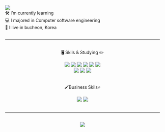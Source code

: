 
<img src="https://user-images.githubusercontent.com/89007102/200245597-da4f0c87-2221-4801-a6a9-ad64afe8332c.jpeg">

<div>🛠 I’m currently learning</div>
<div>💻 I majored in Computer software engineering</div>
<div>🏡 I live in bucheon, Korea </div>
<br><hr><br>
<div align=center>🖥 Skils & Studying ✏️</div><br>
<div align=center>
  <img src="https://img.shields.io/badge/HTML5-E34F26?style=flat&logo=HTML5&logoColor=white">
  <img src="https://img.shields.io/badge/CSS3-1572B6?style=flat&logo=CSS3&logoColor=white">
  <img src="https://img.shields.io/badge/styled components-DB7093?style=flat&logo=styled-components&logoColor=white">
  <img src="https://img.shields.io/badge/JavaScript-F7DF1E?style=flat&logo=JavaScript&logoColor=white">
  <img src="https://img.shields.io/badge/React-61DAFB?style=flat&logo=React&logoColor=white">
  <img src="https://img.shields.io/badge/Redux-764ABC?style=flat&logo=Redux&logoColor=white"><br>
  <img src="https://img.shields.io/badge/Python-3776AB?style=flat&logo=Python&logoColor=white">
  <img src="https://img.shields.io/badge/C-A8B9CC?style=flat&logo=C&logoColor=white">
  <img src="https://img.shields.io/badge/MySQL-4479A1?style=flat&logo=MySQL&logoColor=white">
  </div><br><br>
<div align=center>🖌Business Skils⭐️</div><br>
<div align=center>
  <img src="https://img.shields.io/badge/Adobe Photoshop-31A8FF?style=flat&logo=Adobe Photoshop&logoColor=white">
  <img src="https://img.shields.io/badge/Figma-F24E1E?style=flat&logo=Figma&logoColor=white">
</div>
<br><hr><br>
<div align=center>
  <img src="https://github-readme-stats.vercel.app/api/top-langs/?username=oudindiny&layout=compact">
</div>
